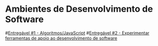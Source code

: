 # Ambientes de Desenvolvimento de Software

#[Entregável #1 - Algoritmos/JavaScript](https://github.com/SantoGuru/Trab_Unifor/tree/e15d52768db9005411b55b8f88f3148030f04508/Trabalhos/Ambientes%20desenv%20de%20software/Entreg%C3%A1vel%20%231%20-%20Algoritmos)
#[Entregável #2 - Experimentar ferramentas de apoio ao desenvolvimento de software](https://github.com/SantoGuru/Trab_Unifor/tree/e15d52768db9005411b55b8f88f3148030f04508/Trabalhos/Ambientes%20desenv%20de%20software/Entreg%C3%A1vel%20%232%20-%20Experimentar%20ferramentas%20de%20apoio%20ao%20desenvolvimento%20de%20software)
